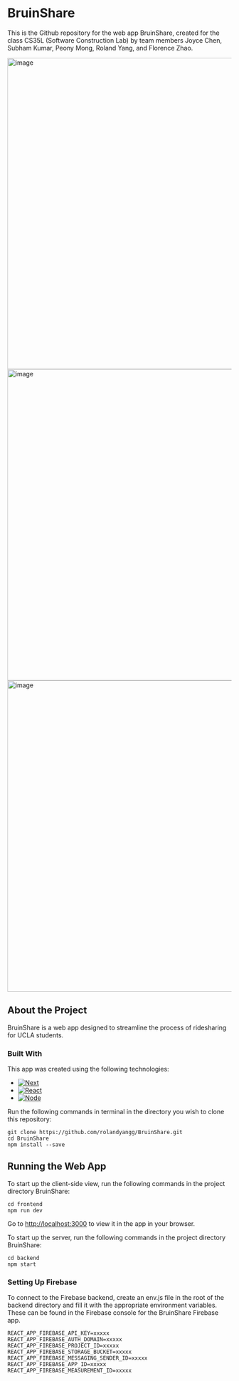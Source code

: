 [Next.js]: https://img.shields.io/badge/next.js-000000?style=for-the-badge&logo=nextdotjs&logoColor=white
[Next-url]: https://nextjs.org/
[React.js]: https://img.shields.io/badge/React-20232A?style=for-the-badge&logo=react&logoColor=61DAFB
[React-url]: https://reactjs.org/
[Node.js]: https://nodejs.org/static/images/logo.svg
[Node-url]: https://nodejs.org/en

# BruinShare

This is the Github repository for the web app BruinShare, created for the class CS35L (Software Construction Lab) by team members Joyce Chen, Subham Kumar, Peony Mong, Roland Yang, and Florence Zhao.

<img width="700" alt="image" src="https://github.com/rolandyangg/BruinShare/assets/42717361/bc1815ab-e238-4873-885b-e5febb4c8c18">
<img width="700" alt="image" src="https://github.com/rolandyangg/BruinShare/assets/42717361/007897ad-f7ad-4d6a-9bde-bb0fcf02386c">
<img width="700" alt="image" src="https://github.com/rolandyangg/BruinShare/assets/42717361/eb829aae-570a-4f06-846e-9b1b5f47f4d4">

## About the Project

BruinShare is a web app designed to streamline the process of ridesharing for UCLA students.

### Built With

This app was created using the following technologies:
* [![Next][Next.js]][Next-url]
* [![React][React.js]][React-url]
* [![Node][Node.js]][Node-url]

Run the following commands in terminal in the directory you wish to clone this repository:

```
git clone https://github.com/rolandyangg/BruinShare.git
cd BruinShare
npm install --save
```

## Running the Web App

To start up the client-side view, run the following commands in the project directory BruinShare:

```
cd frontend
npm run dev
```

Go to [http://localhost:3000](http://localhost:3000) to view it in the app in your browser.

To start up the server, run the following commands in the project directory BruinShare:

```
cd backend
npm start
```

### Setting Up Firebase

To connect to the Firebase backend, create an env.js file in the root of the backend directory and fill it with the appropriate environment variables. These can be found in the Firebase console for the BruinShare Firebase app.

```
REACT_APP_FIREBASE_API_KEY=xxxxx
REACT_APP_FIREBASE_AUTH_DOMAIN=xxxxx
REACT_APP_FIREBASE_PROJECT_ID=xxxxx
REACT_APP_FIREBASE_STORAGE_BUCKET=xxxxx
REACT_APP_FIREBASE_MESSAGING_SENDER_ID=xxxxx
REACT_APP_FIREBASE_APP_ID=xxxxx
REACT_APP_FIREBASE_MEASUREMENT_ID=xxxxx
```
